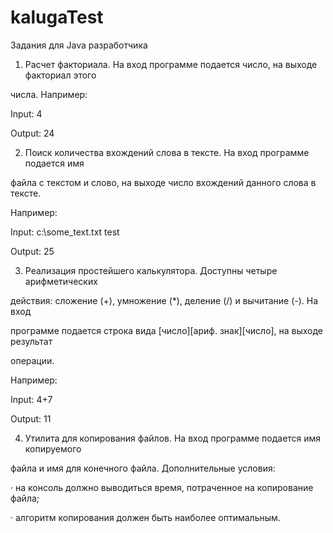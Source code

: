 # kalugaTest
Задания для Java разработчика

1. Расчет факториала. На вход программе подается число, на выходе факториал этого

числа. Например:

Input: 4

Output: 24

2. Поиск количества вхождений слова в тексте. На вход программе подается имя

файла с текстом и слово, на выходе число вхождений данного слова в тексте.

Например:

Input: c:\some_text.txt test

Output: 25

3. Реализация простейшего калькулятора. Доступны четыре арифметических

действия: сложение (+), умножение (*), деление (/) и вычитание (-). На вход

программе подается строка вида [число][ариф. знак][число], на выходе результат

операции.

Например:

Input: 4+7

Output: 11

4. Утилита для копирования файлов. На вход программе подается имя копируемого

файла и имя для конечного файла. Дополнительные условия:

· на консоль должно выводиться время, потраченное на копирование файла;

· алгоритм копирования должен быть наиболее оптимальным.
